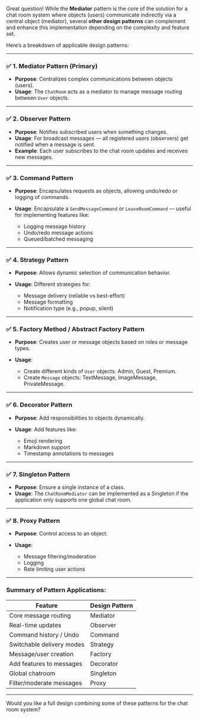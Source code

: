 Great question! While the **Mediator** pattern is the core of the solution for a chat room system where objects (users) communicate indirectly via a central object (mediator), several **other design patterns** can complement and enhance this implementation depending on the complexity and feature set.

Here’s a breakdown of applicable design patterns:

---

### ✅ **1. Mediator Pattern** (Primary)

* **Purpose**: Centralizes complex communications between objects (users).
* **Usage**: The `ChatRoom` acts as a mediator to manage message routing between `User` objects.

---

### ✅ **2. Observer Pattern**

* **Purpose**: Notifies subscribed users when something changes.
* **Usage**: For broadcast messages — all registered users (observers) get notified when a message is sent.
* **Example**: Each user subscribes to the chat room updates and receives new messages.

---

### ✅ **3. Command Pattern**

* **Purpose**: Encapsulates requests as objects, allowing undo/redo or logging of commands.
* **Usage**: Encapsulate a `SendMessageCommand` or `LeaveRoomCommand` — useful for implementing features like:

    * Logging message history
    * Undo/redo message actions
    * Queued/batched messaging

---

### ✅ **4. Strategy Pattern**

* **Purpose**: Allows dynamic selection of communication behavior.
* **Usage**: Different strategies for:

    * Message delivery (reliable vs best-effort)
    * Message formatting
    * Notification type (e.g., popup, silent)

---

### ✅ **5. Factory Method / Abstract Factory Pattern**

* **Purpose**: Creates user or message objects based on roles or message types.
* **Usage**:

    * Create different kinds of `User` objects: Admin, Guest, Premium.
    * Create `Message` objects: TextMessage, ImageMessage, PrivateMessage.

---

### ✅ **6. Decorator Pattern**

* **Purpose**: Add responsibilities to objects dynamically.
* **Usage**: Add features like:

    * Emoji rendering
    * Markdown support
    * Timestamp annotations to messages

---

### ✅ **7. Singleton Pattern**

* **Purpose**: Ensure a single instance of a class.
* **Usage**: The `ChatRoomMediator` can be implemented as a Singleton if the application only supports one global chat room.

---

### ✅ **8. Proxy Pattern**

* **Purpose**: Control access to an object.
* **Usage**:

    * Message filtering/moderation
    * Logging
    * Rate limiting user actions

---

### Summary of Pattern Applications:

| **Feature**               | **Design Pattern** |
| ------------------------- | ------------------ |
| Core message routing      | Mediator           |
| Real-time updates         | Observer           |
| Command history / Undo    | Command            |
| Switchable delivery modes | Strategy           |
| Message/user creation     | Factory            |
| Add features to messages  | Decorator          |
| Global chatroom           | Singleton          |
| Filter/moderate messages  | Proxy              |

---

Would you like a full design combining some of these patterns for the chat room system?

